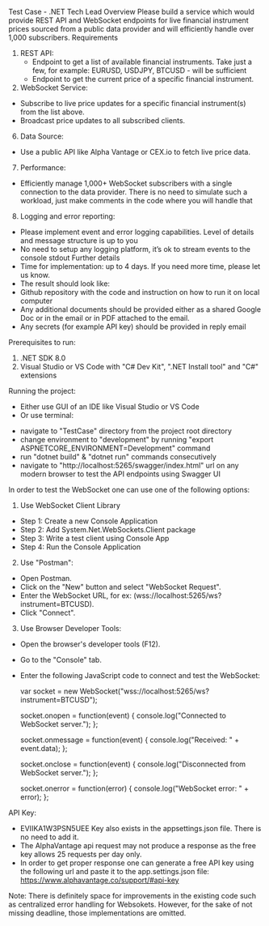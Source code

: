 Test Case - .NET Tech Lead
Overview
Please build a service which would provide REST API and WebSocket endpoints for live financial instrument prices sourced from a public data provider and will efficiently handle over 1,000 subscribers.
Requirements
1. REST API:
   - Endpoint to get a list of available financial instruments. Take just a few, for example: EURUSD, USDJPY, BTCUSD - will be sufficient
   - Endpoint to get the current price of a specific financial instrument.
3. WebSocket Service:
 - Subscribe to live price updates for a specific financial instrument(s) from the list above.
 - Broadcast price updates to all subscribed clients.
6. Data Source:
 - Use a public API like Alpha Vantage or CEX.io to fetch live price data.
7. Performance:
 - Efficiently manage 1,000+ WebSocket subscribers with a single connection to the data
provider. There is no need to simulate such a workload, just make comments in the code where you will handle that
8. Logging and error reporting:
 - Please implement event and error logging capabilities. Level of details and message
structure is up to you
 - No need to setup any logging platform, it’s ok to stream events to the console stdout
Further details
 - Time for implementation: up to 4 days. If you need more time, please let us know.
 - The result should look like:
 - Github repository with the code and instruction on how to run it on local computer
 - Any additional documents should be provided either as a shared Google Doc or
in the email or in PDF attached to the email.
 - Any secrets (for example API key) should be provided in reply email

Prerequisites to run:
1. .NET SDK 8.0
2. Visual Studio or VS Code with "C# Dev Kit", ".NET Install tool" and "C#" extensions

Running the project:
* Either use GUI of an IDE like Visual Studio or VS Code
* Or use terminal:
- navigate to "TestCase" directory from the project root directory
- change environment to "development" by running "export ASPNETCORE_ENVIRONMENT=Development" command
- run "dotnet build" & "dotnet run" commands consecutively
- navigate to "http://localhost:5265/swagger/index.html" url on any modern browser to test the API endpoints using Swagger UI


In order to test the WebSocket one can use one of the following options:
1. Use WebSocket Client Library
 - Step 1: Create a new Console Application
 - Step 2: Add System.Net.WebSockets.Client package
 - Step 3: Write a test client using Console App
 - Step 4: Run the Console Application

2. Use "Postman":
 - Open Postman.
 - Click on the "New" button and select "WebSocket Request".
 - Enter the WebSocket URL, for ex: (wss://localhost:5265/ws?instrument=BTCUSD).
 - Click "Connect".

3. Use Browser Developer Tools:
 - Open the browser's developer tools (F12).
 - Go to the "Console" tab.
 - Enter the following JavaScript code to connect and test the WebSocket:

    var socket = new WebSocket("wss://localhost:5265/ws?instrument=BTCUSD");

    socket.onopen = function(event) {
        console.log("Connected to WebSocket server.");
    };
    
    socket.onmessage = function(event) {
        console.log("Received: " + event.data);
    };
    
    socket.onclose = function(event) {
        console.log("Disconnected from WebSocket server.");
    };
    
    socket.onerror = function(error) {
        console.log("WebSocket error: " + error);
    };


API Key: 
 - EVIIKA1W3PSN5UEE Key also exists in the appsettings.json file. There is no need to add it.
 - The AlphaVantage api request may not produce a response as the free key allows 25 requests per day only.
 - In order to get proper response one can generate a free API key using the following url and paste it to the app.settings.json file: 
    https://www.alphavantage.co/support/#api-key

Note: There is definitely space for improvements in the existing code such as centralized error handling for Websokets. However, for the sake of not missing deadline, those implementations are omitted.



